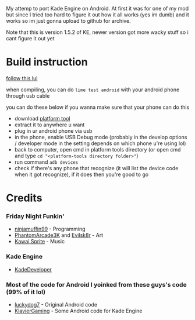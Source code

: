My attemp to port Kade Engine on Android. At first it was for one of my mod but since I tried too hard to figure it out how it all works (yes im dumb) and it works so im just gonna upload to github for archive.

Note that this is version 1.5.2 of KE, newer version got more wacky stuff so i cant figure it out yet

# Build instruction
[follow this lul](https://github.com/luckydog7/Funkin-android)

when compiling, you can do `lime test android` with your android phone through usb cable

you can do these below if you wanna make sure that your phone can do this

 - download [platform tool](https://developer.android.com/studio/releases/platform-tools)
 - extract it to anywhere u want
 - plug in ur android phone via usb
 - in the phone, enable USB Debug mode (probably in the develop options / developer mode in the setting depends on which phone u're using lol)
 - back to computer, open cmd in platform tools directory (or open cmd and type `cd "<platform-tools directory folder>"`)
 - run command `adb devices`
 - check if there's any phone that recognize (it will list the device code when it got recognize), if it does then you're good to go

# Credits
### Friday Night Funkin'
 - [ninjamuffin99](https://twitter.com/ninja_muffin99) - Programming
 - [PhantomArcade3K](https://twitter.com/phantomarcade3k) and [Evilsk8r](https://twitter.com/evilsk8r) - Art
 - [Kawai Sprite](https://twitter.com/kawaisprite) - Music

### Kade Engine
- [KadeDeveloper](https://twitter.com/KadeDeveloper)

### Most of the code for Android I yoinked from these guys's code (99% of it lol)
- [luckydog7](https://www.youtube.com/channel/UCeHXKGpDKo2eqYKVkqCUdaA) - Original Android code
- [KlavierGaming](https://www.youtube.com/channel/UCcaaRaMVhZulqORqfbr17zw) - Some Android code for Kade Engine